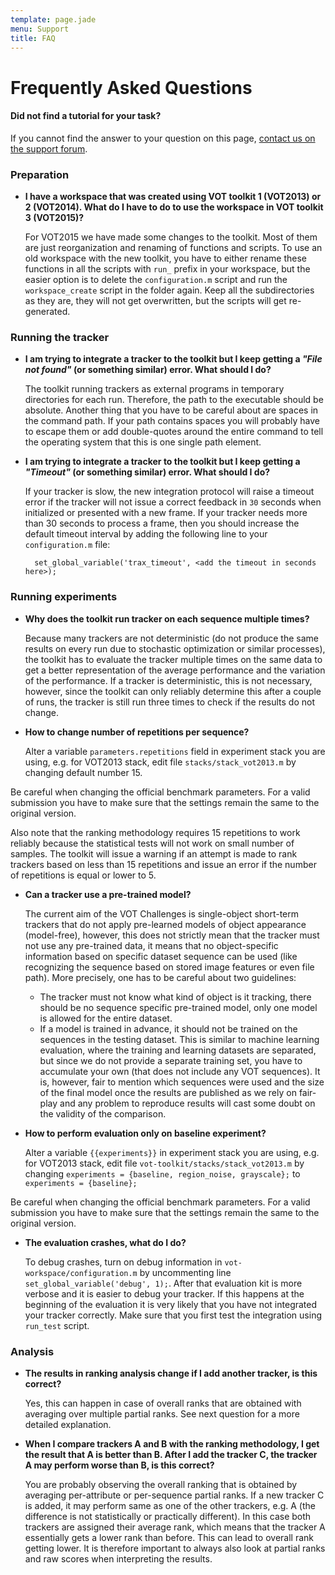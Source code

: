 ```yaml
---
template: page.jade
menu: Support
title: FAQ
---
```


# Frequently Asked Questions

<div class="alert alert-info" role="alert">
<div class="icon-left"><i class="glyphicon glyphicon-question-sign hugeicon"></i> </div>
<h4>Did not find a tutorial for your task?</h4>

If you cannot find the answer to your question on this page, <a href="https://groups.google.com/forum/?hl=en#!forum/votchallenge-help"> contact us on the support forum</a>.
</div>

### Preparation

- **I have a workspace that was created using VOT toolkit 1 (VOT2013) or 2 (VOT2014). What do I have to do to use the workspace in VOT toolkit 3 (VOT2015)?**

   For VOT2015 we have made some changes to the toolkit. Most of them are just reorganization and renaming of functions and scripts. To use an old workspace with the new toolkit, you have to either rename these functions in all the scripts with `run_` prefix in your workspace, but the easier option is to delete the `configuration.m` script and run the `workspace_create` script in the folder again. Keep all the subdirectories as they are, they will not get overwritten, but the scripts will get re-generated.

### Running the tracker

- **I am trying to integrate a tracker to the toolkit but I keep getting a *"File not found"* (or something similar) error. What should I do?**

   The toolkit running trackers as external programs in temporary directories for each run. Therefore, the path to the executable should be absolute. Another thing that you have to be careful about are spaces in the command path. If your path contains spaces you will probably have to escape them or add double-quotes around the entire command to tell the operating system that this is one single path element.

- **I am trying to integrate a tracker to the toolkit but I keep getting a *"Timeout"* (or something similar) error. What should I do?**

   If your tracker is slow, the new integration protocol will raise a timeout error if the tracker will not issue a correct feedback in `30` seconds when initialized or presented with a new frame. If your tracker needs more than 30 seconds to process a frame, then you should increase the default timeout interval by adding the following line to your `configuration.m` file:

        set_global_variable('trax_timeout', <add the timeout in seconds here>);

### Running experiments

- **Why does the toolkit run tracker on each sequence multiple times?**

    Because many trackers are not deterministic (do not produce the same results on every run due to stochastic optimization or similar processes), the toolkit has to evaluate the tracker multiple times on the same data to get a better representation of the average performance and the variation of the performance. If a tracker is deterministic, this is not necessary, however, since the toolkit can only reliably determine this after a couple of runs, the tracker is still run three times to check if the results do not change.

- **How to change number of repetitions per sequence?**

   Alter a variable `parameters.repetitions` field in experiment stack you are using, e.g. for VOT2013 stack, edit file `stacks/stack_vot2013.m` by changing default number 15.

<div class="alert alert-warning" role="alert">
Be careful when changing the official benchmark parameters. For a valid submission you have to make sure that the settings remain the same to the original version. </br>

Also note that the ranking methodology requires 15 repetitions to work reliably because the statistical tests will not work on small number of samples. The toolkit will issue a warning if an attempt is made to rank trackers based on less than 15 repetitions and issue an error if the number of repetitions is equal or lower to 5.
</div>

- **Can a tracker use a pre-trained model?**

    The current aim of the VOT Challenges is single-object short-term trackers that do not apply pre-learned models of object appearance (model-free), however, this does not strictly mean that the tracker must not use any pre-trained data, it means that no object-specific information based on specific dataset sequence can be used (like recognizing the sequence based on stored image features or even file path). More precisely, one has to be careful about two guidelines:

     - The tracker must not know what kind of object is it tracking, there should be no sequence specific pre-trained model, only one model is allowed for the entire dataset.
     - If a model is trained in advance, it should not be trained on the sequences in the testing dataset. This is similar to machine learning evaluation, where the training and learning datasets are separated, but since we do not provide a separate training set, you have to accumulate your own (that does not include any VOT sequences). It is, however, fair to mention which sequences were used and the size of the final model once the results are published as we rely on fair-play and any problem to reproduce results will cast some doubt on the validity of the comparison.

- **How to perform evaluation only on baseline experiment?**

  Alter a variable `{{experiments}}` in experiment stack you are using, e.g. for VOT2013 stack, edit file `vot-toolkit/stacks/stack_vot2013.m` by changing `experiments = {baseline, region_noise, grayscale};` to `experiments = {baseline};`

<div class="alert alert-warning" role="alert">
Be careful when changing the official benchmark parameters. For a valid submission you have to make sure that the settings remain the same to the original version.
</div>

- **The evaluation crashes, what do I do?**

  To debug crashes, turn on debug information in `vot-workspace/configuration.m` by uncommenting line `set_global_variable('debug', 1);`. After that evaluation kit is more verbose and it is easier to debug your tracker. If this happens at the beginning of the evaluation it is very likely that you have not integrated your tracker correctly. Make sure that you first test the integration using `run_test` script.

### Analysis

- **The results in ranking analysis change if I add another tracker, is this correct?**

  Yes, this can happen in case of overall ranks that are obtained with averaging over multiple partial ranks. See next question for a more detailed explanation.

- **When I compare trackers A and B with the ranking methodology, I get the result that A is better than B. After I add the tracker C, the tracker A may perform worse than B, is this correct?**

  You are probably observing the overall ranking that is obtained by averaging per-attribute or per-sequence partial ranks. If a new tracker C is added, it may perform same as one of the other trackers, e.g. A (the difference is not statistically or practically different). In this case both trackers are assigned their average rank, which means that the tracker A essentially gets a lower rank than before. This can lead to overall rank getting lower. It is therefore important to always also look at partial ranks and raw scores when interpreting the results.


